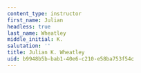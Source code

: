 ```yaml
---
content_type: instructor
first_name: Julian
headless: true
last_name: Wheatley
middle_initial: K.
salutation: ''
title: Julian K. Wheatley
uid: b9948b5b-bab1-40e6-c210-e58ba753f54c
---
```

